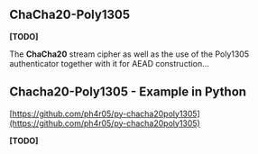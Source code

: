 ## ChaCha20-Poly1305

**\[TODO\]**

The **ChaCha20** stream cipher as well as the use  of the Poly1305 authenticator together with it for AEAD construction...

## Chacha20-Poly1305 - Example in Python

[https://github.com/ph4r05/py-chacha20poly1305](https://github.com/ph4r05/py-chacha20poly1305)

**\[TODO\]**

